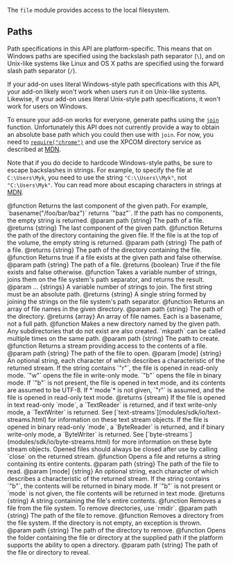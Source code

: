 <!-- This Source Code Form is subject to the terms of the Mozilla Public
   - License, v. 2.0. If a copy of the MPL was not distributed with this
   - file, You can obtain one at http://mozilla.org/MPL/2.0/. -->

<!-- contributed by Drew Willcoxon [adw@mozilla.com]  -->
<!-- contributed by Atul Varma [atul@mozilla.com]  -->
<!-- edited by Noelle Murata [fiveinchpixie@gmail.com]  -->

The `file` module provides access to the local filesystem.

Paths
-----

Path specifications in this API are platform-specific.  This means that on
Windows paths are specified using the backslash path separator (`\`), and on
Unix-like systems like Linux and OS X paths are specified using the forward
slash path separator (`/`).

If your add-on uses literal Windows-style path specifications with this API,
your add-on likely won't work when users run it on Unix-like systems.  Likewise,
if your add-on uses literal Unix-style path specifications, it won't work for
users on Windows.

To ensure your add-on works for everyone, generate paths using the
[`join`](modules/sdk/io/file.html#join(...)) function.  Unfortunately
this API does not currently provide a way to obtain an absolute base path which
you could then use with `join`.  For now, you need to
[`require("chrome")`](dev-guide/tutorials/chrome.html) and use the
XPCOM directory service as described at
[MDN](https://developer.mozilla.org/en/Code_snippets/File_I%2F%2FO#Getting_special_files).

Note that if you do decide to hardcode Windows-style paths, be sure to escape
backslashes in strings.  For example, to specify the file at `C:\Users\Myk`, you
need to use the string `"C:\\Users\\Myk"`, not `"C:\Users\Myk"`.  You can read
more about escaping characters in strings at
[MDN](https://developer.mozilla.org/en/JavaScript/Guide/Values,_Variables,_and_Literals#Escaping_Characters).


<api name="basename">
@function
  Returns the last component of the given path.  For example,
  `basename("/foo/bar/baz")` returns `"baz"`.  If the path has no components,
  the empty string is returned.
@param path {string}
  The path of a file.
@returns {string}
  The last component of the given path.
</api>

<api name="dirname">
@function
  Returns the path of the directory containing the given file.  If the file is
  at the top of the volume, the empty string is returned.
@param path {string}
  The path of a file.
@returns {string}
  The path of the directory containing the file.
</api>

<api name="exists">
@function
  Returns true if a file exists at the given path and false otherwise.
@param path {string}
  The path of a file.
@returns {boolean}
  True if the file exists and false otherwise.
</api>

<api name="join">
@function
  Takes a variable number of strings, joins them on the file system's path
  separator, and returns the result.
@param ... {strings}
  A variable number of strings to join.  The first string must be an absolute
  path.
@returns {string}
  A single string formed by joining the strings on the file system's path
  separator.
</api>

<api name="list">
@function
  Returns an array of file names in the given directory.
@param path {string}
  The path of the directory.
@returns {array}
  An array of file names.  Each is a basename, not a full path.
</api>

<api name="mkpath">
@function
  Makes a new directory named by the given path.  Any subdirectories that do not
  exist are also created.  `mkpath` can be called multiple times on the same
  path.
@param path {string}
  The path to create.
</api>

<api name="open">
@function
  Returns a stream providing access to the contents of a file.
@param path {string}
  The path of the file to open.
@param [mode] {string}
  An optional string, each character of which describes a characteristic of the
  returned stream.  If the string contains `"r"`, the file is opened in
  read-only mode.  `"w"` opens the file in write-only mode.  `"b"` opens the
  file in binary mode.  If `"b"` is not present, the file is opened in text
  mode, and its contents are assumed to be UTF-8.  If *`mode`* is not given,
  `"r"` is assumed, and the file is opened in read-only text mode.
@returns {stream}
  If the file is opened in text read-only `mode`, a `TextReader` is returned,
  and if text write-only mode, a `TextWriter` is returned.  See
  [`text-streams`](modules/sdk/io/text-streams.html) for information on
  these text stream objects.  If the file is opened in binary read-only `mode`,
  a `ByteReader` is returned, and if binary write-only mode, a `ByteWriter` is
  returned.  See
  [`byte-streams`](modules/sdk/io/byte-streams.html) for more
  information on these byte stream objects.  Opened files should always be
  closed after use by calling `close` on the returned stream.
</api>

<api name="read">
@function
  Opens a file and returns a string containing its entire contents.
@param path {string}
  The path of the file to read.
@param [mode] {string}
  An optional string, each character of which describes a characteristic of the
  returned stream.  If the string contains `"b"`, the contents will be returned 
  in binary mode. If `"b"` is not present or `mode` is not given, the file
  contents will be returned in text mode. 
@returns {string}
  A string containing the file's entire contents.
</api>

<api name="remove">
@function
  Removes a file from the file system.  To remove directories, use `rmdir`.
@param path {string}
  The path of the file to remove.
</api>

<api name="rmdir">
@function
  Removes a directory from the file system.  If the directory is not empty, an
  exception is thrown.
@param path {string}
  The path of the directory to remove.
</api>

<api name="reveal">
@function
  Opens the folder containing the file or directory at the supplied path if the platform supports the ability to open a directory.  
@param path {string}
  The path of the file or directory to reveal.
</api>
